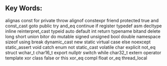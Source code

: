 ## Key Words:
alignas   const         for         private           throw
alignof   constexpr     friend      protected         true
and       const_cast    goto        public            try
and_eq    continue      if          register          typedef
asm       decltype      inline      reinterpret_cast  typeid
auto      default       int         return            typename
bitand    delete        long      short             union
bitor     do            mutable   signed            unsigned
bool      double        namespace sizeof            using
break     dynamic_cast  new       static            virtual
case else noexcept static_assert void
catch enum not static_cast volatile
char explicit not_eq struct wchar_t
char16_t export nullptr switch while
char32_t extern operator template xor
class false or this xor_eq
compl float or_eq thread_local
